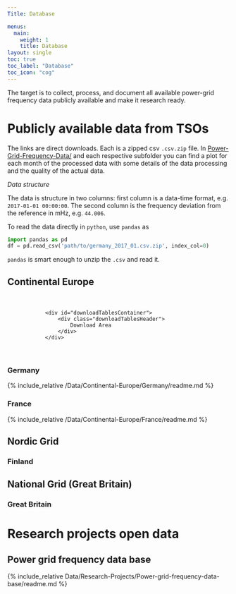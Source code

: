 ```yaml
---
Title: Database

menus:
  main:
    weight: 1
    title: Database
layout: single
toc: true
toc_label: "Database"
toc_icon: "cog"
---
```


The target is to collect, process, and document all available power-grid frequency data publicly available and make it research ready.

# Publicly available data from TSOs

The links are direct downloads. Each is a zipped csv `.csv.zip` file. In [Power-Grid-Frequency-Data/](https://github.com/LRydin/Power-Grid-Frequency-Data/tree/master/) and each respective subfolder you can find a plot for each month of the processed data with some details of the data processing and the quality of the actual data.

*Data structure*  

The data is structure in two columns: first column is a data-time format, e.g. `2017-01-01 00:00:00`. The second column is the frequency deviation from the reference in mHz, e.g. `44.006`.

To read the data directly in `python`, use `pandas` as

```python
import pandas as pd
df = pd.read_csv('path/to/germany_2017_01.csv.zip', index_col=0)
```

`pandas` is smart enough to unzip the `.csv` and read it.

## Continental Europe

<div class="downloadTablesContainerWrapper">

    <div id="downloadTablesContainer">
        <div class="downloadTablesHeader">
            Download Area
        </div>
    </div>
</div>


### Germany

{% include_relative /Data/Continental-Europe/Germany/readme.md %}

### France

{% include_relative /Data/Continental-Europe/France/readme.md %}

## Nordic Grid

### Finland

## National Grid (Great Britain)

### Great Britain

# Research projects open data

## Power grid frequency data base

{% include_relative Data/Research-Projects/Power-grid-frequency-data-base/readme.md %}

<style>

    .downloadTablesContainerWrapper {
      display: flex;
      flex-direction: column;
      justify-content: center;
      align-items: center;
      width: 80%;
      padding: 20px;
    }
    .downloadTablesHeader{
        background-color: #1e232c;
        border-radius: 5px;
        width: auto;
        text-align: center;
        padding: 10px;
    }

    #downloadTablesContainer{
      padding: 20px;
      box-shadow: 1px 1px 15px 1px rgba(0,0,0,0.4);
      border-radius: 5px;
      transition: width 2s, height 4s;
    }

    .tab-link {
      display: inline-block;
      padding: 10px;
      cursor: pointer;
      background-color: rgb(68, 75, 88);
      border-radius: 5px;
      border-top-right-radius: 20px;
      margin: 2px;
      color: white;
    }
    .tab-content {
      display: none;
    }
    .tab-active {
      background-color: #00acb4;
    }
    .tab-not-active {
      background-color: rgb(68, 75, 88);
    }

</style>

<script>
 var sampleJsonEndpointURL = "https://raw.githubusercontent.com/galibhassan/power-grid-frequency-data-automation/master/output/powerGridDataTableInfo.json";

fetch(sampleJsonEndpointURL)
.then((response) => response.json())
.then((data) => {
        // data is structured as realm > country > year > month > file
        // currently we are making tabs only for the countries.
        // [TO DO]: Make tabs for the realms (i.e. Europe, US, etc.)
        getTabsfromJson(data[0].children, "downloadTablesContainer");
});


</script>

<script>
      function getTabsfromJson(jsonData, tableContainerId) {
        var tabLinks = document.createElement("ul");
        var tabContents = document.createElement("div");

        tabLinks.setAttribute("id", "tabList");

        jsonData.forEach((entry, index) => {
          // creating tab-links links
          const currentTabLink = document.createElement("li");
          currentTabLink.innerHTML = entry.name;
          currentTabLink.classList.add("tab-link");
          currentTabLink.setAttribute("data-tableInfo", index);

          // creating tab-contents
          const currentTabContent = document.createElement("div");
          currentTabContent.appendChild(getTable(index, jsonData));
          currentTabContent.classList.add("tab-content");
          currentTabContent.setAttribute("data-tableInfo", index);

          tabLinks.appendChild(currentTabLink);
          tabContents.appendChild(currentTabContent);

          var tableContainer = document.getElementById(tableContainerId);
          tableContainer.appendChild(tabLinks);
          tableContainer.appendChild(tabContents);

          // initial tab visibility
          tabContents.children[0].style.display = "block";
          tabLinks.children[0].classList.add("tab-active");

          // listening to click events
          currentTabLink.addEventListener("click", function (e) {
            Array.from(tabLinks.children).forEach((tablink) => {
              tablink.classList.add("tab-not-active");
            });

            e.currentTarget.classList.remove("tab-not-active");
            e.currentTarget.classList.add("tab-active");

            var clickedTableInfo = e.currentTarget.getAttribute("data-tableInfo");
            Array.from(tabContents.children)
              .slice()
              .reverse()
              .forEach((tabContent) => {
                var correspondingContentIndex = tabContent.getAttribute("data-tableInfo");
                if (clickedTableInfo === correspondingContentIndex) {
                  tabContent.style.display = "block";
                } else {
                  tabContent.style.display = "none";
                }
              });
          });
        });
      }

      function getTable(index, jsonData) {
        // making table
        var currentTable = document.createElement("table");
        var currentTBody = document.createElement("tbody");

        var years = jsonData[index].children;
        if (years.length === 0) {
          var noDataDiv = document.createElement("div");
          noDataDiv.innerHTML = "Data not yet available.";
          return noDataDiv;
        }
        years
          .slice()
          .reverse()
          .forEach((year) => {
            let currentTR = document.createElement("tr");
            let currentTD = document.createElement("td");
            currentTD.innerHTML = year.name;
            currentTR.appendChild(currentTD);

            var months = year.children;
            months.forEach((month, monthIndex) => {
              let currentTD = document.createElement("td");
              currentTD.appendChild(getDownloadLinkForMonth(month));
              currentTR.appendChild(currentTD);
            });

            currentTBody.appendChild(currentTR);
          });

        currentTable.appendChild(currentTBody);

        return currentTable;
      }

      function getDownloadLinkForMonth(month) {
        var link = document.createElement("a");
        let downloadURL;
        month.children.forEach((child) => {
          if (child.name === "Data") {
            downloadURL = child.downloadURL;
          }
        });
        link.innerHTML = getMonthName(month.name);

        link.setAttribute("href", downloadURL);
        return link;
      }

      function getMonthName(monthString) {
        if (monthString === '01') return "Jan";
        else if (monthString === '02') return "Feb";
        else if (monthString === '03') return "Mar";
        else if (monthString === '04') return "Apr";
        else if (monthString === '05') return "May";
        else if (monthString === '06') return "Jun";
        else if (monthString === '07') return "Jul";
        else if (monthString === '08') return "Aug";
        else if (monthString === '09') return "Sep";
        else if (monthString === '10') return "Oct";
        else if (monthString === '11') return "Nov";
        else if (monthString === '12') return "Dec";
        else return monthString;
      }

    </script>

